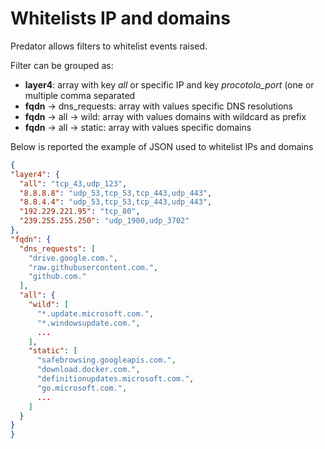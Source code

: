 # Whitelists IP and domains
Predator allows filters to whitelist events raised.

Filter can be grouped as:
- **layer4**: array with key *all* or specific IP and key *procotolo_port* (one or multiple comma separated
- **fqdn** -> dns_requests: array with values specific DNS resolutions
- **fqdn** -> all -> wild: array with values domains with wildcard as prefix
- **fqdn** -> all -> static: array with values specific domains

Below is reported the example of JSON used to whitelist IPs and domains

  ```json
{
  "layer4": {
    "all": "tcp_43,udp_123",
    "8.8.8.8": "udp_53,tcp_53,tcp_443,udp_443",
    "8.8.4.4": "udp_53,tcp_53,tcp_443,udp_443",
    "192.229.221.95": "tcp_80",
    "239.255.255.250": "udp_1900,udp_3702"
  },
  "fqdn": {
    "dns_requests": [
      "drive.google.com.",
      "raw.githubusercontent.com.",
      "github.com."
    ],
    "all": {
      "wild": [
        "*.update.microsoft.com.",
        "*.windowsupdate.com.",
        ...
      ],
      "static": [
        "safebrowsing.googleapis.com.",
        "download.docker.com.",
        "definitionupdates.microsoft.com.",
        "go.microsoft.com.",
        ...
      ]
    }
  }
}
  ```
